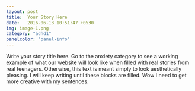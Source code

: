 ```yaml
---
layout: post
title:  Your Story Here
date:   2016-06-13 10:51:47 +0530
img: image-1.png
category: "adhd1"
panelcolor: "panel-info"
---
```

Write your story title here. Go to the anxiety category to see a working example of what our website will look like when filled with real stories from real teenagers. Otherwise, this text is meant simply to look aesthetically pleasing. I will keep writing until these blocks are filled. Wow I need to get more creative with my sentences.